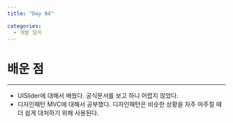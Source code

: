 ```yaml
---
title: "Day 04"

categories:
  - 개발 일지
---
```


# 배운 점
***
- UISlider에 대해서 배웠다. 공식문서를 보고 하니 어렵지 않았다.
- 디자인패턴 MVC에 대해서 공부했다. 디자인패턴은 비슷한 상황을 자주 마주칠 때 더 쉽게 대처하기 위해 사용된다.
